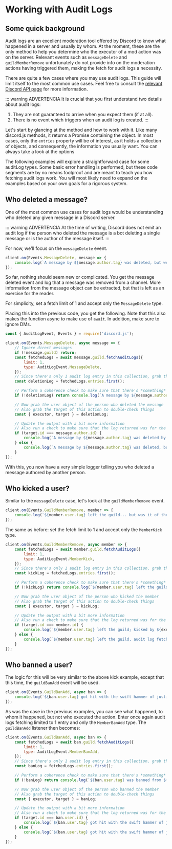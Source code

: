 # Working with Audit Logs

## Some quick background
Audit logs are an excellent moderation tool offered by Discord to know what happened in a server and usually by whom. At the moment, these are the only method to help you determine who the executor of a mod action was on the server. Relevant events such as `messageDelete` and `guildMemberRemove` unfortunately do not provide info on the moderation actions having triggered them, making the fetch for audit logs a necessity.

There are quite a few cases where you may use audit logs. This guide will limit itself to the most common use cases. Feel free to consult the [relevant Discord API page](https://discord.com/developers/docs/resources/audit-log) for more information.

::: warning ADVERTENCIA
It is crucial that you first understand two details about audit logs:
1) They are not guaranteed to arrive when you expect them (if at all).
2) There is no event which triggers when an audit log is created.
:::

Let's start by glancing at the <DocsLink path="class/Guild?scrollTo=fetchAuditLogs" type="method" /> method and how to work with it. Like many discord.js methods, it returns a Promise containing the <DocsLink path="class/GuildAuditLogs" /> object. In most cases, only the `entries` property will be of interest, as it holds a collection of <DocsLink path="class/GuildAuditLogsEntry" /> objects, and consequently, the information you usually want. You can always take a look at the options 

The following examples will explore a straightforward case for some auditLog types. Some basic error handling is performed, but these code segments are by no means foolproof and are meant to teach you how fetching audit logs work. You will most likely need to expand on the examples based on your own goals for a rigorous system.

## Who deleted a message?
One of the most common use cases for audit logs would be understanding who deleted any given message in a Discord server.

::: warning ADVERTENCIA
At the time of writing, Discord does not emit an audit log if the person who deleted the message is a bot deleting a single message or is the author of the message itself.
:::

For now, we'll focus on the `messageDelete` event.

```js
client.on(Events.MessageDelete, message => {
	console.log(`A message by ${message.author.tag} was deleted, but we don't know by who yet.`);
});
```

So far, nothing should seem new or complicated. You get the message deleted event and log that a message was removed from a channel. More information from the message object can be extracted, but that is left as an exercise for the reader.

For simplicity, set a fetch limit of 1 and accept only the `MessageDelete` type.

Placing this into the previous code, you get the following. Note that this also makes the function async to make use of `await`. In addition, make sure to ignore DMs.

```js {2-9,11-12,14-16,18-25}
const { AuditLogEvent, Events } = require('discord.js');

client.on(Events.MessageDelete, async message => {
	// Ignore direct messages
	if (!message.guild) return;
	const fetchedLogs = await message.guild.fetchAuditLogs({
		limit: 1,
		type: AuditLogEvent.MessageDelete,
	});
	// Since there's only 1 audit log entry in this collection, grab the first one
	const deletionLog = fetchedLogs.entries.first();

	// Perform a coherence check to make sure that there's *something*
	if (!deletionLog) return console.log(`A message by ${message.author.tag} was deleted, but no relevant audit logs were found.`);

	// Now grab the user object of the person who deleted the message
	// Also grab the target of this action to double-check things
	const { executor, target } = deletionLog;

	// Update the output with a bit more information
	// Also run a check to make sure that the log returned was for the same author's message
	if (target.id === message.author.id) {
		console.log(`A message by ${message.author.tag} was deleted by ${executor.tag}.`);
	} else {
		console.log(`A message by ${message.author.tag} was deleted, but we don't know by who.`);
	}
});
```

With this, you now have a very simple logger telling you who deleted a message authored by another person.

## Who kicked a user?

Similar to the `messageDelete` case, let's look at the `guildMemberRemove` event.

```js
client.on(Events.GuildMemberRemove, member => {
	console.log(`${member.user.tag} left the guild... but was it of their own free will?`);
});
```

The same as before: set the fetch limit to 1 and accept only the `MemberKick` type.

```js {2-7,9-10,12-14,16-22}
client.on(Events.GuildMemberRemove, async member => {
	const fetchedLogs = await member.guild.fetchAuditLogs({
		limit: 1,
		type: AuditLogEvent.MemberKick,
	});
	// Since there's only 1 audit log entry in this collection, grab the first one
	const kickLog = fetchedLogs.entries.first();

	// Perform a coherence check to make sure that there's *something*
	if (!kickLog) return console.log(`${member.user.tag} left the guild, most likely of their own will.`);

	// Now grab the user object of the person who kicked the member
	// Also grab the target of this action to double-check things
	const { executor, target } = kickLog;

	// Update the output with a bit more information
	// Also run a check to make sure that the log returned was for the same kicked member
	if (target.id === member.id) {
		console.log(`${member.user.tag} left the guild; kicked by ${executor.tag}?`);
	} else {
		console.log(`${member.user.tag} left the guild, audit log fetch was inconclusive.`);
	}
});
```

## Who banned a user?

The logic for this will be very similar to the above kick example, except that this time, the `guildBanAdd` event will be used.

```js
client.on(Events.GuildBanAdd, async ban => {
	console.log(`${ban.user.tag} got hit with the swift hammer of justice in the guild ${ban.guild.name}.`);
});
```

As was the case in the previous examples, you can see what happened, to whom it happened, but not who executed the action. Enter once again audit logs fetching limited to 1 entry and only the `MemberBanAdd` type. The `guildBanAdd` listener then becomes:

```js {2-7,9-10,12-14,16-22}
client.on(Events.GuildBanAdd, async ban => {
	const fetchedLogs = await ban.guild.fetchAuditLogs({
		limit: 1,
		type: AuditLogEvent.MemberBanAdd,
	});
	// Since there's only 1 audit log entry in this collection, grab the first one
	const banLog = fetchedLogs.entries.first();

	// Perform a coherence check to make sure that there's *something*
	if (!banLog) return console.log(`${ban.user.tag} was banned from ${ban.guild.name} but no audit log could be found.`);

	// Now grab the user object of the person who banned the member
	// Also grab the target of this action to double-check things
	const { executor, target } = banLog;

	// Update the output with a bit more information
	// Also run a check to make sure that the log returned was for the same banned member
	if (target.id === ban.user.id) {
		console.log(`${ban.user.tag} got hit with the swift hammer of justice in the guild ${ban.guild.name}, wielded by the mighty ${executor.tag}`);
	} else {
		console.log(`${ban.user.tag} got hit with the swift hammer of justice in the guild ${ban.guild.name}, audit log fetch was inconclusive.`);
	}
});
```
